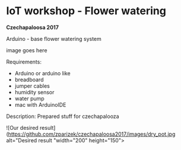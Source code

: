 # IoT workshop - Flower watering 
**Czechapaloosa 2017**

Arduino - base flower watering system

image goes here


Requirements:
* Arduino or arduino like
* breadboard
* jumper cables
* humidity sensor
* water pump
* mac with ArduinoIDE

Description:
Prepared stuff for czechapalooza


![Our desired result](https://github.com/zparizek/czechapaloosa2017/images/dry_pot.jpg alt="Desired result "width="200" height="150">


